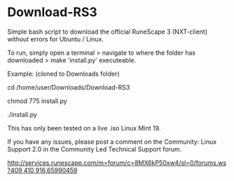 # Download-RS3
Simple bash script to download the official RuneScape 3 (NXT-client) without errors for Ubuntu / Linux.

To run, simply open a terminal > navigate to where the folder has downloaded > make 'install.py' executeable.

Example: (cloned to Downloads folder)

cd /home/user/Downloads/Download-RS3

chmod 775 install.py

./install.py

This has only been tested on a live .iso Linux Mint 19.

If you have any issues, please post a comment on the Community: Linux Support 2.0 in the Community Led Technical Support forum.

http://services.runescape.com/m=forum/c=8MX6kP50xw4/sl=0/forums.ws?409,410,916,65990459
